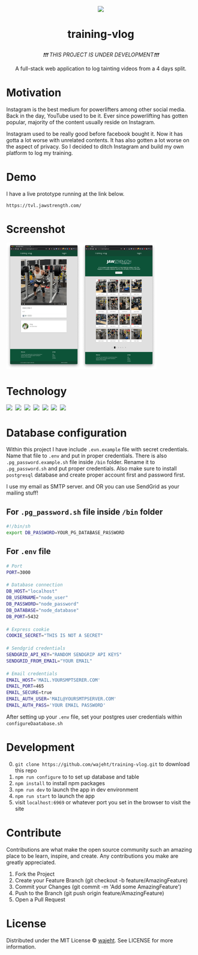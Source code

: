 <p align="center"><img src="https://raw.githubusercontent.com/wajeht/training-vlog/main/public/images/logo/training-vlog.png" width="400"></p>

# <p align="center">training-vlog</p>

<p align="center"><em>❗❗❗ THIS PROJECT IS UNDER DEVELOPMENT❗❗❗</em></p>

<p align="center">A full-stack web application to log tainting videos from a 4 days split.</p>

# Motivation

Instagram is the best medium for powerlifters among other social media. Back in the day, YouTube used to be it. Ever since powerlifting has gotten popular, majority of the content usually reside on Instagram.

Instagram used to be really good before facebook bought it. Now it has gotta a lot worse with unrelated contents. It has also gotten a lot worse on the aspect of privacy. So I decided to ditch Instagram and build my own platform to log my training.

# Demo

I have a live prototype running at the link below.

```
https://tvl.jawstrength.com/
```

# Screenshot

<img src="./.github/screenshots/single_video.png" width="200"><img src="./.github/screenshots/home_page.png" width="200">

# Technology

<img src="https://img.shields.io/badge/Node.js-43853D?style=for-the-badge&logo=node.js&logoColor=white" />‏‎ ‎‏‎
<img src="https://img.shields.io/badge/Express.js-000000?style=for-the-badge&logo=express&logoColor=white" /> ‎‏‎
<img src="https://img.shields.io/badge/PostgreSQL-316192?style=for-the-badge&logo=postgresql&logoColor=white" />‏‎ ‎‏‎
<img src="https://img.shields.io/badge/HTML5-E34F26?style=for-the-badge&logo=html5&logoColor=white" /> ‎
<img src="https://img.shields.io/badge/Docker-0081CB?style=for-the-badge&logo=docker&logoColor=white" />‏‎ ‎‏‎
<img src="https://img.shields.io/badge/CSS3-239120?&style=for-the-badge&logo=css3&logoColor=white" />‏‎ ‎‏‎
<img src="https://img.shields.io/badge/Materialed--CSS-0081CB?style=for-the-badge&logo=material-ui&logoColor=white" />‏‎ ‎‏‎


# Database configuration

Within this project I have include `.evn.example` file with secret credentials. Name that file to `.env` and put in proper credentials. There is also `.pg_password.example.sh` file inside `/bin` folder. Rename it to `.pg_password.sh` and put proper credentials. Also make sure to install `postgresql` database and create proper account first and password first.

I use my email as SMTP server. and OR you can use SendGrid as your mailing stuff!

## For `.pg_password.sh` file inside `/bin` folder

```bash
#!/bin/sh
export DB_PASSWORD=YOUR_PG_DATABASE_PASSWORD
```

## For `.env` file

```bash
# Port
PORT=3000

# Database connection
DB_HOST="localhost"
DB_USERNAME="node_user"
DB_PASSWORD="node_password"
DB_DATABASE="node_database"
DB_PORT=5432

# Express cookie
COOKIE_SECRET="THIS IS NOT A SECRET"

# Sendgrid credentials
SENDGRID_API_KEY="RANDOM SENDGRIP API KEYS"
SENDGRID_FROM_EMAIL="YOUR EMAIL"

# Email credentials
EMAIL_HOST='MAIL.YOURSMPTSERER.COM'
EMAIL_PORT=465
EMAIL_SECURE=true
EMAIL_AUTH_USER='MAIL@YOURSMTPSERVER.COM'
EMAIL_AUTH_PASS='YOUR EMAIL PASSWORD'
```

After setting up your `.env` file, set your postgres user credentials within `configureDaatabase.sh`

# Development

0. `git clone https://github.com/wajeht/training-vlog.git` to download this repo
1. `npm run configure` to to set up database and table
2. `npm install` to install npm packages
3. `npm run dev` to launch the app in dev environment
4. `npm run start` to launch the app
5. visit `localhost:6969` or whatever port you set in the browser to visit the site

# Contribute

Contributions are what make the open source community such an amazing place to be learn, inspire, and create. Any contributions you make are greatly appreciated.

1. Fork the Project
2. Create your Feature Branch (git checkout -b feature/AmazingFeature)
3. Commit your Changes (git commit -m 'Add some AmazingFeature')
4. Push to the Branch (git push origin feature/AmazingFeature)
5. Open a Pull Request

# License

Distributed under the MIT License © [wajeht](https://www.github.com/wajeht/). See LICENSE for more information.
